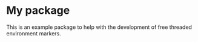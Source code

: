 # My package

This is an example package to help with the development of free threaded environment markers.

